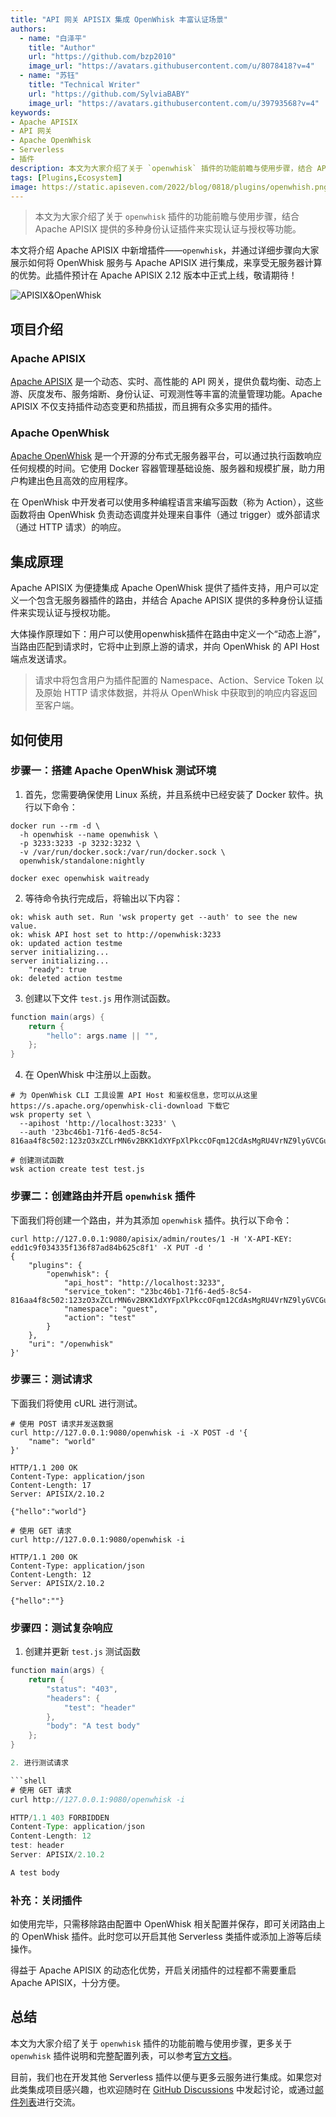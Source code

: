 ```yaml
---
title: "API 网关 APISIX 集成 OpenWhisk 丰富认证场景"
authors:
  - name: "白泽平"
    title: "Author"
    url: "https://github.com/bzp2010"
    image_url: "https://avatars.githubusercontent.com/u/8078418?v=4"
  - name: "苏钰"
    title: "Technical Writer"
    url: "https://github.com/SylviaBABY"
    image_url: "https://avatars.githubusercontent.com/u/39793568?v=4"
keywords: 
- Apache APISIX
- API 网关
- Apache OpenWhisk
- Serverless
- 插件
description: 本文为大家介绍了关于 `openwhisk` 插件的功能前瞻与使用步骤，结合 API 网关 Apache APISIX 提供的多种身份认证插件来实现认证与授权等功能。
tags: [Plugins,Ecosystem]
image: https://static.apiseven.com/2022/blog/0818/plugins/openwhish.png
---
```


> 本文为大家介绍了关于 `openwhisk` 插件的功能前瞻与使用步骤，结合 Apache APISIX 提供的多种身份认证插件来实现认证与授权等功能。

<!--truncate-->

本文将介绍 Apache APISIX 中新增插件——`openwhisk`，并通过详细步骤向大家展示如何将 OpenWhisk 服务与 Apache APISIX 进行集成，来享受无服务器计算的优势。此插件预计在 Apache APISIX 2.12 版本中正式上线，敬请期待！

![APISIX&OpenWhisk](https://static.apiseven.com/202108/1640313816872-b2c018be-5433-4baf-ba6a-8330e160866a.png)

## 项目介绍

### Apache APISIX

[Apache APISIX](https://apisix.apache.org/) 是一个动态、实时、高性能的 API 网关，提供负载均衡、动态上游、灰度发布、服务熔断、身份认证、可观测性等丰富的流量管理功能。Apache APISIX 不仅支持插件动态变更和热插拔，而且拥有众多实用的插件。

### Apache OpenWhisk

[Apache OpenWhisk](https://openwhisk.apache.org/) 是一个开源的分布式无服务器平台，可以通过执行函数响应任何规模的时间。它使用 Docker 容器管理基础设施、服务器和规模扩展，助力用户构建出色且高效的应用程序。

在 OpenWhisk 中开发者可以使用多种编程语言来编写函数（称为 Action），这些函数将由 OpenWhisk 负责动态调度并处理来自事件（通过 trigger）或外部请求（通过 HTTP 请求）的响应。

## 集成原理

Apache APISIX 为便捷集成 Apache OpenWhisk 提供了插件支持，用户可以定义一个包含无服务器插件的路由，并结合 Apache APISIX 提供的多种身份认证插件来实现认证与授权功能。

大体操作原理如下：用户可以使用openwhisk插件在路由中定义一个“动态上游”，当路由匹配到请求时，它将中止到原上游的请求，并向 OpenWhisk 的 API Host 端点发送请求。

> 请求中将包含用户为插件配置的 Namespace、Action、Service Token 以及原始 HTTP 请求体数据，并将从 OpenWhisk 中获取到的响应内容返回至客户端。

## 如何使用

### 步骤一：搭建 Apache OpenWhisk 测试环境

1. 首先，您需要确保使用 Linux 系统，并且系统中已经安装了 Docker 软件。执行以下命令：

```shell
docker run --rm -d \
  -h openwhisk --name openwhisk \
  -p 3233:3233 -p 3232:3232 \
  -v /var/run/docker.sock:/var/run/docker.sock \
  openwhisk/standalone:nightly

docker exec openwhisk waitready
```

2. 等待命令执行完成后，将输出以下内容：

```
ok: whisk auth set. Run 'wsk property get --auth' to see the new value.
ok: whisk API host set to http://openwhisk:3233
ok: updated action testme
server initializing...
server initializing...
    "ready": true
ok: deleted action testme
```

3. 创建以下文件 `test.js` 用作测试函数。

```java
function main(args) {
    return {
        "hello": args.name || "",
    };
}
```

4. 在 OpenWhisk 中注册以上函数。

```shell
# 为 OpenWhisk CLI 工具设置 API Host 和鉴权信息，您可以从这里 https://s.apache.org/openwhisk-cli-download 下载它
wsk property set \
  --apihost 'http://localhost:3233' \
  --auth '23bc46b1-71f6-4ed5-8c54-816aa4f8c502:123zO3xZCLrMN6v2BKK1dXYFpXlPkccOFqm12CdAsMgRU4VrNZ9lyGVCGuMDGIwP'

# 创建测试函数
wsk action create test test.js
```

### 步骤二：创建路由并开启 `openwhisk` 插件

下面我们将创建一个路由，并为其添加 `openwhisk` 插件。执行以下命令：

```shell
curl http://127.0.0.1:9080/apisix/admin/routes/1 -H 'X-API-KEY: edd1c9f034335f136f87ad84b625c8f1' -X PUT -d '
{
    "plugins": {
        "openwhisk": {
            "api_host": "http://localhost:3233",
            "service_token": "23bc46b1-71f6-4ed5-8c54-816aa4f8c502:123zO3xZCLrMN6v2BKK1dXYFpXlPkccOFqm12CdAsMgRU4VrNZ9lyGVCGuMDGIwP",
            "namespace": "guest",
            "action": "test"
        }
    },
    "uri": "/openwhisk"
}'
```

### 步骤三：测试请求

下面我们将使用 cURL 进行测试。

```shell
# 使用 POST 请求并发送数据
curl http://127.0.0.1:9080/openwhisk -i -X POST -d '{
    "name": "world"
}'

HTTP/1.1 200 OK
Content-Type: application/json
Content-Length: 17
Server: APISIX/2.10.2

{"hello":"world"}

# 使用 GET 请求
curl http://127.0.0.1:9080/openwhisk -i

HTTP/1.1 200 OK
Content-Type: application/json
Content-Length: 12
Server: APISIX/2.10.2

{"hello":""}
```

### 步骤四：测试复杂响应

1. 创建并更新 `test.js` 测试函数

```java
function main(args) {
    return {
        "status": "403",
        "headers": {
            "test": "header"
        },
        "body": "A test body"
    };
}

2. 进行测试请求

```shell
# 使用 GET 请求
curl http://127.0.0.1:9080/openwhisk -i

HTTP/1.1 403 FORBIDDEN
Content-Type: application/json
Content-Length: 12
test: header
Server: APISIX/2.10.2

A test body
```

### 补充：关闭插件

如使用完毕，只需移除路由配置中 OpenWhisk 相关配置并保存，即可关闭路由上的 OpenWhisk 插件。此时您可以开启其他 Serverless 类插件或添加上游等后续操作。

得益于 Apache APISIX 的动态化优势，开启关闭插件的过程都不需要重启 Apache APISIX，十分方便。

## 总结

本文为大家介绍了关于 `openwhisk` 插件的功能前瞻与使用步骤，更多关于 `openwhisk` 插件说明和完整配置列表，可以参考[官方文档](https://apisix.apache.org/docs/apisix/next/plugins/openwhisk)。

目前，我们也在开发其他 Serverless 插件以便与更多云服务进行集成。如果您对此类集成项目感兴趣，也欢迎随时在 [GitHub Discussions](https://github.com/apache/apisix/discussions) 中发起讨论，或通过[邮件列表](https://apisix.apache.org/zh/docs/general/join)进行交流。
